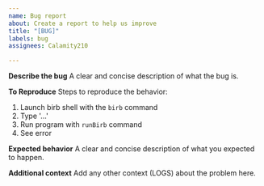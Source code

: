 ```yaml
---
name: Bug report
about: Create a report to help us improve
title: "[BUG]"
labels: bug
assignees: Calamity210

---
```


**Describe the bug**
A clear and concise description of what the bug is.

**To Reproduce**
Steps to reproduce the behavior:
1. Launch birb shell with the `birb` command
2. Type '...'
3. Run program with `runBirb` command
4. See error

**Expected behavior**
A clear and concise description of what you expected to happen.

**Additional context**
Add any other context (LOGS) about the problem here.
